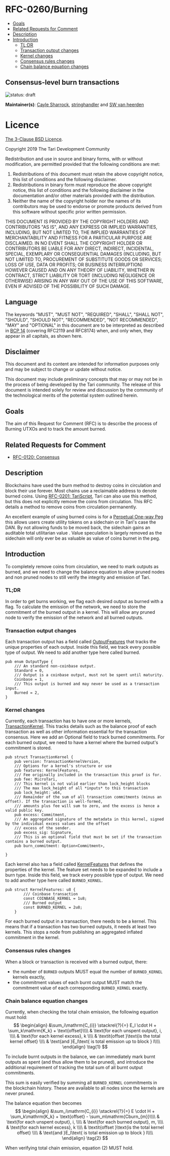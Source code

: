 # RFC-0260/Burning

<!-- TOC -->
   * [Goals](#goals)
   * [Related Requests for Comment](#related-requests-for-comment)
   * [Description](#description)
   * [Introduction](#introduction)
      * [TL;DR](#tldr)
      * [Transaction output changes](#transaction-output-changes)
      * [Kernel changes](#kernel-changes)
      * [Consensus rules changes](#consensus-rules-changes)
      * [Chain balance equation changes](#chain-balance-equation-changes)
<!-- TOC -->

## Consensus-level burn transactions

![status: draft](theme/images/status-draft.svg)

**Maintainer(s)**: [Cayle Sharrock](https://github.com/CjS77), [stringhandler](https://github.com/stringhandler) and [SW van heerden](https://github.com/SWvheerden) 

# Licence

[The 3-Clause BSD Licence](https://opensource.org/licenses/BSD-3-Clause).

Copyright 2019 The Tari Development Community

Redistribution and use in source and binary forms, with or without modification, are permitted provided that the
following conditions are met:

1. Redistributions of this document must retain the above copyright notice, this list of conditions and the following
   disclaimer.
2. Redistributions in binary form must reproduce the above copyright notice, this list of conditions and the following
   disclaimer in the documentation and/or other materials provided with the distribution.
3. Neither the name of the copyright holder nor the names of its contributors may be used to endorse or promote products
   derived from this software without specific prior written permission.

THIS DOCUMENT IS PROVIDED BY THE COPYRIGHT HOLDERS AND CONTRIBUTORS "AS IS", AND ANY EXPRESS OR IMPLIED WARRANTIES,
INCLUDING, BUT NOT LIMITED TO, THE IMPLIED WARRANTIES OF MERCHANTABILITY AND FITNESS FOR A PARTICULAR PURPOSE ARE
DISCLAIMED. IN NO EVENT SHALL THE COPYRIGHT HOLDER OR CONTRIBUTORS BE LIABLE FOR ANY DIRECT, INDIRECT, INCIDENTAL,
SPECIAL, EXEMPLARY OR CONSEQUENTIAL DAMAGES (INCLUDING, BUT NOT LIMITED TO, PROCUREMENT OF SUBSTITUTE GOODS OR
SERVICES; LOSS OF USE, DATA OR PROFITS; OR BUSINESS INTERRUPTION) HOWEVER CAUSED AND ON ANY THEORY OF LIABILITY,
WHETHER IN CONTRACT, STRICT LIABILITY OR TORT (INCLUDING NEGLIGENCE OR OTHERWISE) ARISING IN ANY WAY OUT OF THE USE OF
THIS SOFTWARE, EVEN IF ADVISED OF THE POSSIBILITY OF SUCH DAMAGE.

## Language

The keywords "MUST", "MUST NOT", "REQUIRED", "SHALL", "SHALL NOT", "SHOULD", "SHOULD NOT", "RECOMMENDED", 
"NOT RECOMMENDED", "MAY" and "OPTIONAL" in this document are to be interpreted as described in 
[BCP 14](https://tools.ietf.org/html/bcp14) (covering RFC2119 and RFC8174) when, and only when, they appear in all capitals, as 
shown here.

## Disclaimer

This document and its content are intended for information purposes only and may be subject to change or update
without notice.

This document may include preliminary concepts that may or may not be in the process of being developed by the Tari
community. The release of this document is intended solely for review and discussion by the community of the
technological merits of the potential system outlined herein.

## Goals

The aim of this Request for Comment (RFC) is to describe the process of Burning UTXOs and to track the amount burned. 

## Related Requests for Comment

* [RFC-0120: Consensus](RFC-0120_Consensus.md)

## Description

Blockchains have used the burn method to destroy coins in circulation and block their use forever. Most chains use a reclaimable address
to denote burned coins. Using [RFC-0201: TariScript](RFC-0201_TariScript.md), Tari can also use this method, but this does not explicitly
remove the coins from circulation. This RFC details a method to remove coins from circulation permanently.

An excellent example of using burned coins is for a [Perpetual One-way Peg](https://medium.com/@RubenSomsen/21-million-bitcoins-to-rule-all-sidechains-the-perpetual-one-way-peg-96cb2f8ac302) this allows users 
create utility tokens on a sidechain or in Tari's case the DAN. By not allowing funds to be moved back, the sidechain gains an auditable total utilitarian value
. Value speculation is largely removed as the sidechain will only ever be as valuable as value of coins burnet in the peg.


## Introduction

To completely remove coins from circulation, we need to mark outputs as burned, and we need to change the balance equation to
allow pruned nodes and non pruned nodes to still verify the integrity and emission of Tari.

### TL;DR
In order to get burns working, we flag each desired output as burned with a flag. To calculate the emission of the network, we need
to store the commitment of the burned output in a kernel. This will allow any pruned node to verify the emission of the network and all burned outputs. 

### Transaction output changes

Each transaction output has a field called [OutputFeatures](https://github.com/tari-project/tari/blob/f7f913c873c9f5d373f99149e52c26a0dd32f03f/base_layer/core/src/transactions/transaction_components/output_features.rs#L62) that tracks the unique properties of each output. 
Inside this field, we track every possible type of output. We need to add another type here called burned. 

```rust,ignore
pub enum OutputType {
    /// An standard non-coinbase output.
    Standard = 0,
    /// Output is a coinbase output, must not be spent until maturity.
    Coinbase = 1,
    /// This output is burned and may never be used as a transaction input.
    Burned = 2,
}
```

### Kernel changes

Currently, each transaction has to have one or more kernels, [TransactionKernel](https://github.com/tari-project/tari/blob/2ca06724f0ab7c63eb0b6caab563372f353f4348/base_layer/core/src/transactions/transaction_components/transaction_kernel.rs#L53). This tracks details such as the balance proof of each transaction as well as other information essential for the transaction consensus. Here we add an Optional field to track burned commitments.
For each burned output, we need to have a kernel where the burned output's commitment is stored. 

```rust,ignore
pub struct TransactionKernel {
    pub version: TransactionKernelVersion,
    /// Options for a kernel's structure or use
    pub features: KernelFeatures,
    /// Fee originally included in the transaction this proof is for.
    pub fee: MicroTari,
    /// This kernel is not valid earlier than lock_height blocks
    /// The max lock_height of all *inputs* to this transaction
    pub lock_height: u64,
    /// Remainder of the sum of all transaction commitments (minus an offset). If the transaction is well-formed,
    /// amounts plus fee will sum to zero, and the excess is hence a valid public key.
    pub excess: Commitment,
    /// An aggregated signature of the metadata in this kernel, signed by the individual excess values and the offset
    /// excess of the sender.
    pub excess_sig: Signature,
    /// This is an optional field that must be set if the transaction contains a burned output.
    pub burn_commitment: Option<Commitment>,

}
```
Each kernel also has a field called [KernelFeatures](https://github.com/tari-project/tari/blob/2ca06724f0ab7c63eb0b6caab563372f353f4348/base_layer/core/src/transactions/transaction_components/kernel_features.rs#L36) that defines the properties of the kernel. The feature set needs to be expanded to include a burn type.
Inside this field, we track every possible type of output. We need to add another type here called `BURNED_KERNEL`. 

```rust,ignore
pub struct KernelFeatures: u8 {
        /// Coinbase transaction
        const COINBASE_KERNEL = 1u8;
        /// Burned output
        const BURNED_KERNEL = 2u8;
    }
```

For each burned output in a transaction, there needs to be a kernel. This means that if a transaction has two burned outputs, it needs at least two kernels. 
This stops a node from publishing an aggregated inflated commitment in the kernel. 



### Consensus rules changes

When a block or transaction is received with a burned output, there:
* the number of `BURNED` outputs MUST equal the number of `BURNED_KERNEL` kernels exactly,
* the commitment values of each burnt output MUST match the commitment value of each corresponding `BURNED_KERNEL` exactly.

### Chain balance equation changes 

Currently, when checking the total chain emission, the following equation must hold:
$$
\begin{align}
&\sum_i\mathrm{C_{i}} \stackrel{?}{=} E_l \cdot H + \sum_k\mathrm{K_k} + \text{offset}\\\\
& \text{for each unspent output}, i, \\\\
& \text{for each kernel excess}, k \\\\
& \textit{offset }\text{is the total kernel offset} \\\\
& \text{and }E_l\text{ is total emission up to block } l\\\\
\end{align}
\tag{1}
$$

To include burnt outputs in the balance, we can immediately mark burnt outputs as spent (and thus allow them to be pruned), and introduce the additional requirement of tracking the total sum of all burnt output commitments.

This sum is easily verified by summing all `BURNED_KERNEL` commitments in the blockchain history. These are available to all nodes since the kernels are never pruned.

The balance equation then becomes
$$
\begin{align}
&\sum_i\mathrm{C_{i}} \stackrel{?}{=} E \cdot H + \sum_k\mathrm{K_k} + \text{offset} - \sum_m\mathrm{Cburn_{m}}\\\\
& \text{for each unspent output}, i, \\\\
& \text{for each burned output}, m, \\\\
& \text{for each kernel excess}, k \\\\
& \textit{offset }\text{is the total kernel offset} \\\\
& \text{and }E_l\text{ is total emission up to block } l\\\\
\end{align}
\tag{2}
$$

When verifying total chain emission, equation (2) MUST hold.



[block]: Glossary.md#block
[block header]: Glossary.md#block-header
[transaction input]: Glossary.md#transaction
[transaction output]: Glossary.md#unspent-transaction-outputs
[transaction weight]: Glossary.md#transaction-weight
[metadata signature]: Glossary.md#metadata-signature
[utxo]: Glossary.md#unspent-transaction-outputs
[emission schedule]: Glossary.md#emission-schedule
